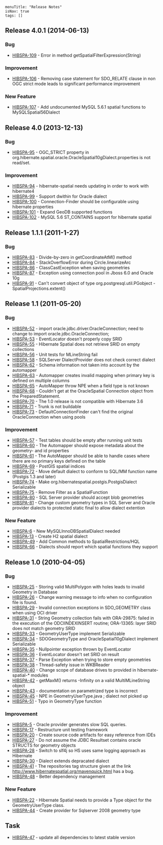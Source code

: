 ```
menuTitle: "Release Notes"
isNav: true
tags: []
```

## Release 4.0.1 (2014-06-13)

### Bug
* [HIBSPA-109](http://www.hibernatespatial.org/jira/browse/HIBSPA-109) - Error in method getSpatialFilterExpression(String)

### Improvement
* [HIBSPA-106](http://www.hibernatespatial.org/jira/browse/HIBSPA-106) - Removing case statement for SDO_RELATE clause in non OGC strict mode leads to significant performance improvement

### New Feature
* [HIBSPA-107](http://www.hibernatespatial.org/jira/browse/HIBSPA-107) - Add undocumented MySQL 5.6.1 spatial functions to MySQLSpatial56Dialect


## Release 4.0 (2013-12-13)

### Bug

* [HIBSPA-95](http://www.hibernatespatial.org/jira/browse/HIBSPA-95) - OGC_STRICT property in org.hibernate.spatial.oracle.OracleSpatial10gDialect.properties is not read/set.

### Improvement

* [HIBSPA-94](http://www.hibernatespatial.org/jira/browse/HIBSPA-94) - hibernate-spatial needs updating in order to work with hibernate4
* [HIBSPA-99](http://www.hibernatespatial.org/jira/browse/HIBSPA-99) - Support dwithin for Oracle dialect
* [HIBSPA-100](http://www.hibernatespatial.org/jira/browse/HIBSPA-100) - Connection-Finder should be configurable using hibernate properties
* [HIBSPA-101](http://www.hibernatespatial.org/jira/browse/HIBSPA-101) - Expand GeoDB supported functions
* [HIBSPA-102](http://www.hibernatespatial.org/jira/browse/HIBSPA-102) - MySQL 5.6 ST_CONTAINS support for hibernate spatial


## Release 1.1.1 (2011-1-27)

### Bug

* [HIBSPA-83](http://www.hibernatespatial.org/jira/browse/HIBSPA-83) - Divide-by-zero in getCoordinateAtM() method
* [HIBSPA-84](http://www.hibernatespatial.org/jira/browse/HIBSPA-84) - StackOverflowError during Circle.linearizeArc
* [HIBSPA-86](http://www.hibernatespatial.org/jira/browse/HIBSPA-86) - ClassCastException when saving geometries
* [HIBSPA-87](http://www.hibernatespatial.org/jira/browse/HIBSPA-87) - Exception using connection pool in Jboss 6.0 and Oracle 10g
* [HIBSPA-91](http://www.hibernatespatial.org/jira/browse/HIBSPA-91) - Can't convert object of type org.postgresql.util.PGobject - SpatialProjections.extent()

## Release 1.1 (2011-05-20)

### Bug

* [HIBSPA-52](http://www.hibernatespatial.org/jira/browse/HIBSPA-52) - import oracle.jdbc.driver.OracleConnection; need to change to import oracle.jdbc.OracleConnection;
* [HIBSPA-53](http://www.hibernatespatial.org/jira/browse/HIBSPA-53) - EventLocator doesn't properly copy SRID
* [HIBSPA-55](http://www.hibernatespatial.org/jira/browse/HIBSPA-55) - Hibernate Spatial does not retrieve SRID on empty collections
* [HIBSPA-56](http://www.hibernatespatial.org/jira/browse/HIBSPA-56) - Unit tests for MLineString fail
* [HIBSPA-58](http://www.hibernatespatial.org/jira/browse/HIBSPA-58) - SQLServer DialectProvider does not check correct dialect
* [HIBSPA-62](http://www.hibernatespatial.org/jira/browse/HIBSPA-62) - Schema information not taken into account by the automapper
* [HIBSPA-63](http://www.hibernatespatial.org/jira/browse/HIBSPA-63) - Automapper creates invalid mapping when primary key is defined on multiple columns
* [HIBSPA-65](http://www.hibernatespatial.org/jira/browse/HIBSPA-65) - AutoMapper throw NPE when a field type is not known
* [HIBSPA-68](http://www.hibernatespatial.org/jira/browse/HIBSPA-68) - Couldn't get at the OracleSpatial Connection object from the PreparedStatement.
* [HIBSPA-70](http://www.hibernatespatial.org/jira/browse/HIBSPA-70) - The 1.0 release is not compatible with Hibernate 3.6
* [HIBSPA-71](http://www.hibernatespatial.org/jira/browse/HIBSPA-71) - Trunk is not buildable
* [HIBSPA-73](http://www.hibernatespatial.org/jira/browse/HIBSPA-73) - DefaultConnectionFinder can't find the original OracleConnection when using pools

### Improvement

* [HIBSPA-57](http://www.hibernatespatial.org/jira/browse/HIBSPA-57) - Test tables should be empty after running unit tests
* [HIBSPA-60](http://www.hibernatespatial.org/jira/browse/HIBSPA-60) - The Automapper should expose metadata about the geometry- and id properties
* [HIBSPA-61](http://www.hibernatespatial.org/jira/browse/HIBSPA-61) - The AutoMapper should be able to handle cases where there are no primary keys defined on the table
* [HIBSPA-69](http://www.hibernatespatial.org/jira/browse/HIBSPA-69) - PostGIS spatial indices
* [HIBSPA-72](http://www.hibernatespatial.org/jira/browse/HIBSPA-72) - Move default dialect to conform to SQL/MM function name (Postgis 1.3 and later)
* [HIBSPA-74](http://www.hibernatespatial.org/jira/browse/HIBSPA-74) - Make org.hibernatespatial.postgis.PostgisDialect Serializable
* [HIBSPA-75](http://www.hibernatespatial.org/jira/browse/HIBSPA-75) - Remove Filter as a SpatialFunction
* [HIBSPA-80](http://www.hibernatespatial.org/jira/browse/HIBSPA-80) - SQL Server provider should accept blob geometries
* [HIBSPA-81](http://www.hibernatespatial.org/jira/browse/HIBSPA-81) - Change custom geometry types in SQL Server and Oracle provider dialects to protected static final to allow dialect extention

### New Feature

* [HIBSPA-6](http://www.hibernatespatial.org/jira/browse/HIBSPA-6) - New MySQLInnoDBSpatialDialect needed
* [HIBSPA-13](http://www.hibernatespatial.org/jira/browse/HIBSPA-13) - Create H2 spatial dialect
* [HIBSPA-49](http://www.hibernatespatial.org/jira/browse/HIBSPA-49) - Add Common methods to SpatialRestrictions/HQL
* [HIBSPA-66](http://www.hibernatespatial.org/jira/browse/HIBSPA-66) - Dialects should report which spatial functions they support

## Release 1.0 (2010-04-05)

### Bug

* [HIBSPA-25](http://www.hibernatespatial.org/jira/browse/HIBSPA-25) - Storing valid MultiPolygon with holes leads to invalid Geometry in Database
* [HIBSPA-26](http://www.hibernatespatial.org/jira/browse/HIBSPA-26) - Change warning message to info when no configuration file is found.
* [HIBSPA-29](http://www.hibernatespatial.org/jira/browse/HIBSPA-29) - Invalid connection exceptions in SDO_GEOMETRY class when using OCI driver
* [HIBSPA-31](http://www.hibernatespatial.org/jira/browse/HIBSPA-31) - String Geometry collection fails with ORA-29875: failed in the execution of the ODCIINDEXINSERT routine; ORA-13365: layer SRID does not match geometry SRID
* [HIBSPA-33](http://www.hibernatespatial.org/jira/browse/HIBSPA-33) - GeometryUserType implement Serializable
* [HIBSPA-34](http://www.hibernatespatial.org/jira/browse/HIBSPA-34) - SDOGeometryType and OracleSpatial10gDialect implement Serializable
* [HIBSPA-35](http://www.hibernatespatial.org/jira/browse/HIBSPA-35) - Nullpointer exception thrown by EventLocator
* [HIBSPA-36](http://www.hibernatespatial.org/jira/browse/HIBSPA-36) - EventLocator doesn't set SRID on result
* [HIBSPA-37](http://www.hibernatespatial.org/jira/browse/HIBSPA-37) - Parse Exception when trying to store empty geometries
* [HIBSPA-38](http://www.hibernatespatial.org/jira/browse/HIBSPA-38) - Thread-safety issue in WKBReader
* [HIBSPA-40](http://www.hibernatespatial.org/jira/browse/HIBSPA-40) - Change scope of database drives to provided in hibernate-spatial-* modules
* [HIBSPA-42](http://www.hibernatespatial.org/jira/browse/HIBSPA-42) - getMaxM() returns -Infinity on a valid MultiMLineString object
* [HIBSPA-43](http://www.hibernatespatial.org/jira/browse/HIBSPA-43) - documentation on parametrized type is incorrect
* [HIBSPA-45](http://www.hibernatespatial.org/jira/browse/HIBSPA-45) - NPE in GeometryUserType.java ; dialect not picked up
* [HIBSPA-51](http://www.hibernatespatial.org/jira/browse/HIBSPA-51) - Typo in GeometryType function

### Improvement

* [HIBSPA-5](http://www.hibernatespatial.org/jira/browse/HIBSPA-5) - Oracle provider generates slow SQL queries.
* [HIBSPA-17](http://www.hibernatespatial.org/jira/browse/HIBSPA-17) - Restructure unit testing framework
* [HIBSPA-20](http://www.hibernatespatial.org/jira/browse/HIBSPA-20) - Create source code artifacts for easy reference from IDEs
* [HIBSPA-27](http://www.hibernatespatial.org/jira/browse/HIBSPA-27) - Do not assume the JDBC Resultset contains oracle STRUCTS for geometry objects
* [HIBSPA-28](http://www.hibernatespatial.org/jira/browse/HIBSPA-28) - Switch to slf4j so HS uses same logging approach as Hibernate
* [HIBSPA-30](http://www.hibernatespatial.org/jira/browse/HIBSPA-30) - Dialect extends depracated dialect
* [HIBSPA-41](http://www.hibernatespatial.org/jira/browse/HIBSPA-41) - The repositories tag structure given at the link http://www.hibernatespatial.org/mavenquick.html has a bug.
* [HIBSPA-48](http://www.hibernatespatial.org/jira/browse/HIBSPA-48) - Better dependency management

### New Feature

* [HIBSPA-22](http://www.hibernatespatial.org/jira/browse/HIBSPA-22) - Hibernate Spatial needs to provide a Type object for the GeometryUserType class.
* [HIBSPA-44](http://www.hibernatespatial.org/jira/browse/HIBSPA-44) - Create provider for Sqlserver 2008 geometry type

## Task

* [HIBSPA-47](http://www.hibernatespatial.org/jira/browse/HIBSPA-47) - update all dependencies to latest stable version